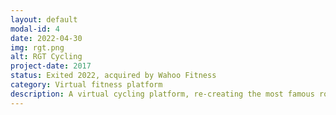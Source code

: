 ```yaml
---
layout: default
modal-id: 4
date: 2022-04-30
img: rgt.png
alt: RGT Cycling
project-date: 2017
status: Exited 2022, acquired by Wahoo Fitness
category: Virtual fitness platform
description: A virtual cycling platform, re-creating the most famous roads in the world.
---
```

